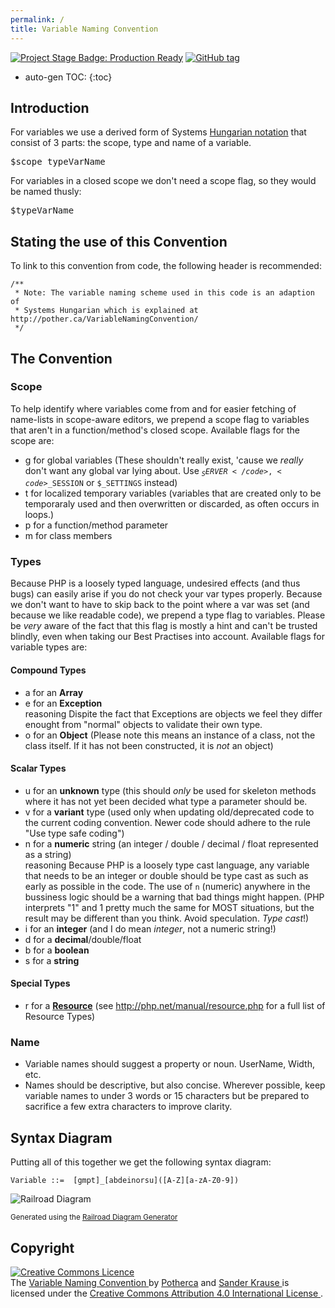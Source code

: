 ```yaml
---
permalink: /
title: Variable Naming Convention
---
```


[![Project Stage Badge: Production Ready][project-stage-image]][project-stage-badge]
[![GitHub tag][GitHub tag badge]][GitHub latest release]

* auto-gen TOC:
{:toc}

## Introduction

For variables we use a derived form of Systems [Hungarian notation]
that consist of 3 parts: the scope, type and name of a variable.

<pre class="">$<span class="small scope">scope_</span><span class="small type">type</span>VarName</pre>

For variables in a closed scope we don't need a scope flag, so
they would be named thusly:
<pre class="">$<span class="small type">type</span>VarName</pre>

## Stating the use of this Convention

To link to this convention from code, the following header is recommended:

    /**
     * Note: The variable naming scheme used in this code is an adaption of 
     * Systems Hungarian which is explained at http://pother.ca/VariableNamingConvention/
     */

## The Convention

### Scope

To help identify where variables come from and for easier
fetching of name-lists in scope-aware editors, we prepend a
scope flag to variables that aren't in a function/method's closed scope.
Available flags for the scope are:

- <span class="main">g</span> for global variables <span
        class="small">(These shouldn't really exist, 'cause we <em>really</em>
    don't want any global var lying about. Use <code>$_SERVER</code>, <code>$_SESSION</code> or <code>$_SETTINGS</code>
    instead) </span>
- <span class="main">t</span> for localized temporary variables
  <span class="small">(variables that are created only to be
  temporaraly used and then overwritten or discarded, as often occurs in
  loops.)
- <span class="main">p</span> for a function/method parameter
- <span class="main">m</span> for class members

### Types

Because PHP is a loosely typed language, undesired effects (and
thus bugs) can easily arise if you do not check your var types properly.
Because we don't want to have to skip back to the point where a var was
set (and because we like readable code), we prepend a type flag to
variables. Please be <em>very</em> aware of the fact that this flag is
mostly a <span class="">hint</span> and can't be trusted blindly,
even when taking our Best Practises into account. Available flags for
variable types are:

#### Compound Types

- <span class="main">a</span> for an <strong>Array</strong>
- <span class="main">e</span> for an <strong>Exception</strong>
  <div class="reasoning"><span class="handle">reasoning</span>
  <span>
  Dispite the fact that Exceptions are objects we feel they differ
  enought from "normal" objects to validate their own type.
  </span>
  </div>
- <span class="main">o</span> for an <strong>Object</strong> <span
  class="small">(Please
  note this means an instance of a class, not the class itself. If it has
  not been constructed, it is <em>not</em> an object)</span>

#### Scalar Types

- <span class="main">u</span> for an
    <strong>unknown</strong> type <span
        class="small">(this should <em>only</em> be used for skeleton
    methods where it has not yet been decided what type a parameter should
    be.</span>
- <span class="main">v</span> for a
    <strong>variant</strong> type <span
        class="small">(used only when updating old/deprecated code to
    the current coding convention. Newer code should adhere to the rule
    "Use type safe coding") </span>
- <span class="main">n</span> for a <strong>numeric</strong> string (an
                                integer /
                                double / decimal / float represented as a
                                string)
    <div class="reasoning"><span class="handle">reasoning</span> <span>Because
    PHP is a loosely type cast language, any variable that needs to be an
    integer or double should be type cast as such as early as possible in the
    code. The use of <code>n</code> (numeric) anywhere in the bussiness logic
    should be a warning that bad things might happen. (PHP interprets "1" and 1
    pretty much the same for MOST situations, but the result may be different
    than you think. Avoid speculation. <em>Type cast</em>!)</span></div>
- <span class="main">i</span> for an <strong>integer</strong> <span
        class="small">(and
    I do mean <em>integer</em>, not a numeric string!)</span>
- <span class="main">d</span> for a <strong>decimal</strong>/double/float
- <span class="main">b</span> for a <strong>boolean</strong>
- <span class="main">s</span> for a <strong>string</strong>

#### Special Types

- <span class="main">r</span> for a <a
    href="http://php.net/manual/language.types.resource.php"><strong>Resource</strong></a>
<span class="small">(see <a
        href="http://php.net/manual/resource.php">http://php.net/manual/resource.php</a>
for a full list of Resource Types)</span>

### Name

- <span class="">Variable names should suggest a
property or noun.</span> UserName, Width, etc.
- <span class="">Names should be descriptive, but
also concise.</span> Wherever possible, keep variable names to under 3 
words or 15 characters but be prepared to sacrifice a few extra 
characters to improve clarity.

##  Syntax Diagram

Putting all of this together we get the following syntax diagram:

    Variable ::=  [gmpt]_[abdeinorsu]([A-Z][a-zA-Z0-9])

![Railroad Diagram][Railroad Diagram]

<sup>Generated using the [Railroad Diagram Generator]</sup>

## Copyright

<p class="created-by">
    <a rel="license" href="http://creativecommons.org/licenses/by/4.0/">
        <img alt="Creative Commons Licence" style="border-width:0" src="http://i.creativecommons.org/l/by/4.0/88x31.png" />
    </a><br />
    The <span xmlns:dct="http://purl.org/dc/terms/" href="http://purl.org/dc/dcmitype/Text" property="dct:title" rel="dct:type">
        <a xmlns:dct="http://purl.org/dc/terms/" href="http://pother.ca/VariableNamingConvention/" rel="dct:source">
            Variable Naming Convention
        </a>
    </span> by
    <a xmlns:cc="http://creativecommons.org/ns#" property="cc:attributionName" rel="cc:attributionURL"
       href="http://pother.ca/" class="potherca"
    >Potherca</a> and
    <a xmlns:cc="http://creativecommons.org/ns#" href="https://twitter.com/sanderkrause" property="cc:attributionName" rel="cc:attributionURL">
        Sander Krause
    </a> is licensed under the
    <a rel="license" href="http://creativecommons.org/licenses/by/4.0/">
        Creative Commons Attribution 4.0 International License
    </a>
    .
</p>

[project-stage-badge]: http://bl.ocks.org/potherca/raw/a2ae67caa3863a299ba0
[project-stage-image]: http://img.shields.io/badge/Project%20Stage-Production%20Ready-brightgreen.svg 
[GitHub tag badge]: https://img.shields.io/github/tag/potherca/VariableNamingConvention.svg
[GitHub latest release]: https://github.com/Potherca/VariableNamingConvention/releases/latest
[Hungarian notation]: http://en.wikipedia.org/wiki/Hungarian_notation
[Railroad Diagram Generator]: http://bottlecaps.de/rr/ui
[Railroad Diagram]: http://pother.ca/VariableNamingConvention/syntax-diagram.svg

